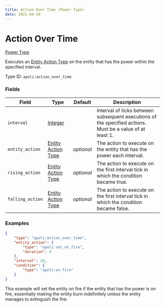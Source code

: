 ```yaml
---
title: Action Over Time (Power Type)
date: 2021-04-10
---
```


# Action Over Time

[Power Type](../power_types.md)

Executes an [Entity Action Type](../entity_action_types.md) on the entity that has the power within the specified interval.

Type ID: `apoli:action_over_time`

### Fields

Field  | Type | Default | Description
-------|------|----------|-----------
`interval` | [Integer](../data_types/integer.md) | | Interval of ticks between subsequent executions of the specified actions. Must be a value of at least 1.
`entity_action` | [Entity Action Type](../entity_action_types.md) | _optional_ | The action to execute on the entity that has the power each interval.
`rising_action` | [Entity Action Type](../entity_action_types.md) | _optional_ | The action to execute on the first interval tick in which the condition became true.
`falling_action`| [Entity Action Type](../entity_action_types.md) | _optional_ | The action to execute on the first interval tick in which the condition became false.

### Examples

```json
{
	"type": "apoli:action_over_time",
	"entity_action": {
		"type": "apoli:set_on_fire",
		"duration": 4
	},
	"interval": 20,
	"condition": {
		"type": "apoli:on_fire"
	}
}
```

This example will set the entity on fire if the entity that has the power is on fire, essentially making the entity burn indefinitely unless the entity manages to extinguish the fire.
